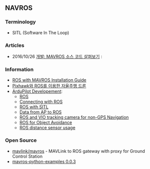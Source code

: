 ## NAVROS


### Terminology
-  SITL (Software In The Loop)


### Articles
- 2016/10/26 [개발: MAVROS 소스 코드 살펴보기](https://subak.io/?p=1153)
:

### Information
- [ROS with MAVROS Installation Guide](https://docs.px4.io/master/en/ros/mavros_installation.html)
- [Pixhawk와 ROS를 이용한 자율주행 드론](https://dnddnjs.gitbooks.io/drone-autonomous-flight/content/)
- [ArduPilot Developement](https://ardupilot.org/dev/index.html): 
    - [ROS](https://ardupilot.org/dev/docs/ros.html)
    - [Connecting with ROS](https://ardupilot.org/dev/docs/ros-connecting.html)
    - [ROS with SITL](https://ardupilot.org/dev/docs/ros-sitl.html)
    - [Data from AP to ROS](https://ardupilot.org/dev/docs/ros-data-from-ap.html)
    - [ROS and VIO tracking camera for non-GPS Navigation](https://ardupilot.org/dev/docs/ros-vio-tracking-camera.html)
    - [ROS for Object Avoidance](https://ardupilot.org/dev/docs/ros-object-avoidance.html)
    - [ROS distance sensor usage](https://ardupilot.org/dev/docs/ros-distance-sensors.html)


### Open Source
- [mavlink/mavros](https://github.com/mavlink/mavros) - MAVLink to ROS gateway with proxy for Ground Control Station
- [mavros-python-examples 0.0.3](https://pypi.org/project/mavros-python-examples/) 
